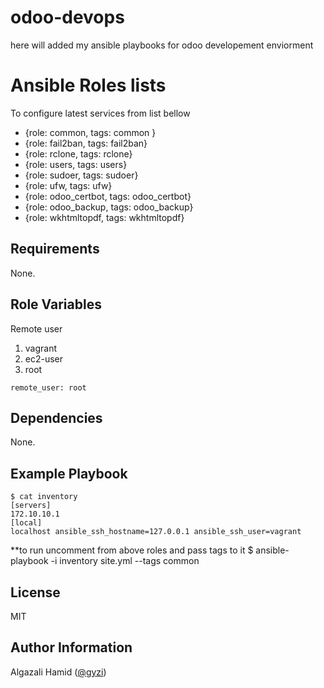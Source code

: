 # odoo-devops

here will added my ansible playbooks for odoo developement enviorment 

Ansible Roles lists
=========

To configure latest services from list bellow
  - {role: common, tags: common }
  - {role: fail2ban, tags: fail2ban}
  - {role: rclone, tags: rclone}
  - {role: users, tags: users}
  - {role: sudoer, tags: sudoer}
  - {role: ufw, tags: ufw}
  - {role: odoo_certbot, tags: odoo_certbot}
  - {role: odoo_backup, tags: odoo_backup}
  - {role: wkhtmltopdf, tags: wkhtmltopdf}

Requirements
------------
None.

Role Variables
--------------
Remote user
1. vagrant
2. ec2-user
3. root

```
remote_user: root
```

Dependencies
------------

None.

Example Playbook
----------------


    $ cat inventory
    [servers]
    172.10.10.1
    [local]
    localhost ansible_ssh_hostname=127.0.0.1 ansible_ssh_user=vagrant


   **to run uncomment from above roles and pass tags to it
    $ ansible-playbook -i inventory site.yml --tags common

License
-------

MIT

Author Information
------------------

Algazali Hamid ([@gyzi](https://github.com/gyzi))

